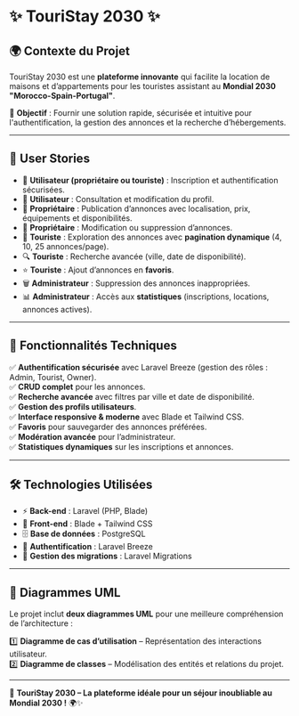 # ✨ TouriStay 2030 ✨

## 🌍 Contexte du Projet
TouriStay 2030 est une **plateforme innovante** qui facilite la location de maisons et d’appartements pour les touristes assistant au **Mondial 2030 "Morocco-Spain-Portugal"**. 

🎯 **Objectif** : Fournir une solution rapide, sécurisée et intuitive pour l'authentification, la gestion des annonces et la recherche d’hébergements.

---

## 👤 User Stories

- 🔑 **Utilisateur (propriétaire ou touriste)** : Inscription et authentification sécurisées.
- 👤 **Utilisateur** : Consultation et modification du profil.
- 🏡 **Propriétaire** : Publication d’annonces avec localisation, prix, équipements et disponibilités.
- 📂 **Propriétaire** : Modification ou suppression d’annonces.
- 📌 **Touriste** : Exploration des annonces avec **pagination dynamique** (4, 10, 25 annonces/page).
- 🔍 **Touriste** : Recherche avancée (ville, date de disponibilité).
- ⭐ **Touriste** : Ajout d’annonces en **favoris**.
- 🗑️ **Administrateur** : Suppression des annonces inappropriées.
- 📊 **Administrateur** : Accès aux **statistiques** (inscriptions, locations, annonces actives).

---

## 🚀 Fonctionnalités Techniques

✅ **Authentification sécurisée** avec Laravel Breeze (gestion des rôles : Admin, Tourist, Owner).  
✅ **CRUD complet** pour les annonces.  
✅ **Recherche avancée** avec filtres par ville et date de disponibilité.  
✅ **Gestion des profils utilisateurs**.  
✅ **Interface responsive & moderne** avec Blade et Tailwind CSS.  
✅ **Favoris** pour sauvegarder des annonces préférées.  
✅ **Modération avancée** pour l’administrateur.  
✅ **Statistiques dynamiques** sur les inscriptions et annonces.  

---

## 🛠️ Technologies Utilisées

- ⚡ **Back-end** : Laravel (PHP, Blade)
- 🎨 **Front-end** : Blade + Tailwind CSS
- 🗄️ **Base de données** : PostgreSQL
- 🔐 **Authentification** : Laravel Breeze
- 📂 **Gestion des migrations** : Laravel Migrations

---

## 📌 Diagrammes UML

Le projet inclut **deux diagrammes UML** pour une meilleure compréhension de l’architecture :

1️⃣ **Diagramme de cas d’utilisation** – Représentation des interactions utilisateur.  
2️⃣ **Diagramme de classes** – Modélisation des entités et relations du projet.  

---

🚀 **TouriStay 2030 – La plateforme idéale pour un séjour inoubliable au Mondial 2030 !** 🌍✨

